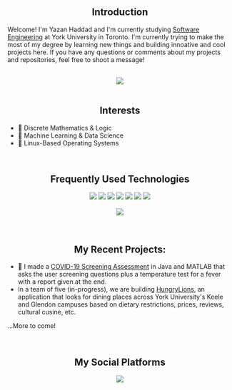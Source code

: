 <br>
<h2 align="center">Introduction</h2>

Welcome! I'm Yazan Haddad and I'm currently studying <a href="https://lassonde.yorku.ca/academics/software-engineering">Software Engineering</a> at York University in Toronto. I'm currently trying to make the most of my degree by learning new things and building 
innoative and cool projects here. If you have any questions or comments about my projects and repositories, feel free to shoot a message!

<br>
<div align="center">
  <img src="https://github-readme-stats.vercel.app/api?username=hxddad&theme=blue-green">
</div>
<br>

<h2 align="center">Interests</h2>

- 🎲 Discrete Mathematics & Logic
- 🤖 Machine Learning & Data Science
- 🐧 Linux-Based Operating Systems


<br>
<h2 align="center">Frequently Used Technologies</h2>


<div align="center">
  <img src="https://img.shields.io/badge/python%20-%2314354C.svg?&style=for-the-badge&logo=python&logoColor=white">   <img src="https://img.shields.io/badge/Java-ED8B00?style=for-the-badge&logo=java&logoColor=white">   <img src="https://img.shields.io/badge/javascript%20-%23323330.svg?&style=for-the-badge&logo=javascript&logoColor=%23F7DF1E">   <img src="https://img.shields.io/badge/html5%20-%23E34F26.svg?&style=for-the-badge&logo=html5&logoColor=white">   <img src="https://img.shields.io/badge/css3%20-%231572B6.svg?&style=for-the-badge&logo=css3&logoColor=white">   <img src="https://img.shields.io/badge/git%20-%23F05033.svg?&style=for-the-badge&logo=git&logoColor=white"/>   <img src="http://img.shields.io/badge/-VS%20Code-000000?style=for-the-badge&logo=Visual-studio-code&logoColor=blue">
</div>

<br>
<div align="center">
  <img src="https://github-readme-stats.vercel.app/api/top-langs/?username=pmbechard&theme=blue-black">
</div>
<br>

  
<br>
<h2 align="center">My Recent Projects:</h2>

- 🏥 I made a <a href="https://github.com/hxddad/COVID-19-Screening-Assessment
">COVID-19 Screening Assessment</a> in Java and MATLAB that asks the user screening questions plus a temperature test for a fever with a report given at the end.
- In a team of five (in-progress), we are building <a href="https://github.com/hxddad/HungryLions
">HungryLions</a>, an application that looks for dining places across York University's Keele and Glendon campuses based on dietary restrictions, prices, reviews, cultural cusine, etc. 


...More to come!

<br>
<h2 align="center">My Social Platforms</h2>
<p align="center">
  <a href="www.linkedin.com/in/yazan117"><img src="https://img.shields.io/badge/linkedin-%230077B5.svg?&style=for-the-badge&logo=linkedin&logoColor=white"/></a>
</p>
